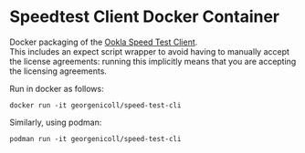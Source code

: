 # Speedtest Client Docker Container

Docker packaging of the [Ookla Speed Test Client](https://www.speedtest.net/apps/cli).  
This includes an expect script wrapper to avoid having to manually accept the license agreements:
running this implicitly means that you are accepting the licensing agreements. 

Run in docker as follows:

    docker run -it georgenicoll/speed-test-cli

Similarly, using podman:

    podman run -it georgenicoll/speed-test-cli

